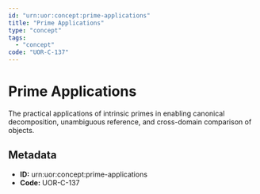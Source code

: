 ```yaml
---
id: "urn:uor:concept:prime-applications"
title: "Prime Applications"
type: "concept"
tags:
  - "concept"
code: "UOR-C-137"
---
```


# Prime Applications

The practical applications of intrinsic primes in enabling canonical decomposition, unambiguous reference, and cross-domain comparison of objects.

## Metadata

- **ID:** urn:uor:concept:prime-applications
- **Code:** UOR-C-137
